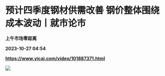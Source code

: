 # 预计四季度钢材供需改善 钢价整体围绕成本波动丨就市论市
**上午市场零距离**

**2023-10-27 04:54**

**https://www.yicai.com/video/101887371.html**

![](http://imgcdn.yicai.com/vms-new/2023/10/b652a3bf-cae1-4cd4-863f-9dd77296e25e_fBIz.jpg)